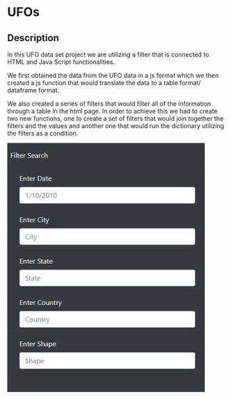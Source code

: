 # UFOs

## Description
In this UFO data set project we are utilizing a filter that is connected to HTML and Java Script functionalities. 

We first obtained the data from the UFO data in a js format which we then created a js function that would translate the data to a table format/ dataframe format. 

We also created a series of filters that would filter all of the information through a table in the html page. In order to achieve this we had to create two new functions, one to create a set of filters that would join together the filters and the values and another one that would run the dictionary utilizing the filters as a condition. 

![Challenge11](https://github.com/lrovira/UFOs/blob/master/images/Challenge11.png)
